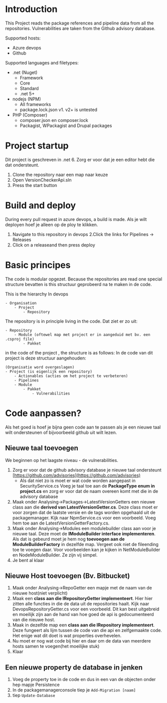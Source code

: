 # Introduction
This Project reads the package references and pipeline data from all the repositories. Vulnerabilities are taken from the Github advisory database.

Supported hosts:
- Azure devops
- Github

Supported languages and filetypes:
- .net (Nuget)
	- Framework
	- Core
	- Standard
	- .net 5+
- nodejs (NPM) 
	- All frameworks
	- package.lock.json v1. v2+ is untested
- PHP (Composer) 
	- composer.json en composer.lock
	- Packagist, WPackagist and Drupal packages

# Project startup
Dit project is geschreven in .net 6. Zorg er voor dat je een editor hebt die dat ondersteunt.

1. Clone the repository naar een map naar keuze
2. Open VersionCheckerApi.sln
3. Press the start button

# Build and deploy
During every pull request in azure devops, a build is made. Als je wilt deployen hoef je alleen op de ploy te klikken.

1. Navigate to this repository in devops
2.Click the links for Pipelines -> Releases
3. Click on a releaseand then press deploy

# Basic principes
The code is modular opgezet. Because the repositories are read one special structure bevatten is this structuur geprobeerd na te maken in de code.

This is the hierarchy In devops
```
- Organisation
	- Project
		- Repository
```

The repository is in principle living in the code. Dat ziet er zo uit:
```
- Repository
	- Module (oftewel map met project er in aangeduid met bv. een .csproj file)
		- Pakket
```

in the code of the project , the structure is as follows:
In de code van dit project is deze structuur aangehouden:
```
(Organisatie word overgeslagen)
- Project (is eigenlijk een repository)
	- Actionables (acties om het project te verbeteren)
	- Pipelines
	- Module
		- Pakket
			- Vulnerabilities
```

# Code aanpassen?
Als het goed is hoef je bijna geen code aan te passen als je een nieuwe taal wilt ondersteunen of bijvoorbeeld github uit wilt lezen.

## Nieuwe taal toevoegen
We beginnen op het laagste niveau - de vulnerabilities.

1. Zorg er voor dat de github advisory database je nieuwe taal ondersteunt [https://github.com/advisories](https://github.com/advisories)
	- Als dat niet zo is moet er wat code worden aangepast in SecurityService.cs
Voeg je taal toe aan de **PackageType enum in project.cs** en zorg er voor dat de naam overeen komt met die in de advisory database
2. Maak onder Analysing->Packages->LatestVersionGetters een nieuwe class aan die **derived van LatestVersionGetter.cs**.
Deze class moet er voor zorgen dat de laatste versie en de tags worden opgehaald uit de packagemanager. Kijk naar NpmService.cs voor een voorbeeld.
Voeg hem toe aan de LatestVersionGetterFactory.cs.
3. Maak onder Analysing->Modules een modulebuilder class aan voor je nieuwe taal. Deze moet de **IModuleBuilder interface implementeren**.
Als dat is gebeurd moet je hem nog **toevoegen aan de ModuleBuilderFactory** in dezelfde map. Vergeet ook niet de fileending toe te voegen daar.
Voor voorbeelden kan je kijken in NetModuleBuilder en NodeModuleBuilder. Ze zijn vij simpel.
4. Je bent al klaar

## Nieuwe Host toevoegen (Bv. Bitbucket)

1. Maak onder Analysing->RepoGetter een mapje met de naam van de nieuwe host(niet verplicht)
2. Maak een **class aan die IRepositoryGetter implementeert**. Hier hier zitten alle functies in die de data uit de repositories haalt.
Kijk naar DevopsRepositoryGetter.cs voor een voorbeeld. Dit kan best uitgebreid en moeilijk zijn aan de hand van hoe goed de api is
gedocumenteerd van die nieuwe host.
3. Maak in dezelfde map een **class aan die IRepository implementeert**. Deze fungeert als lijm tussen de code van die api en zelfgemaakte code.
Het enige wat dit doet is wat properties overhevelen.
4. Nu moet er nog wat code bij hier en daar om de data van meerdere hosts samen te voegen(het moeilijke stuk)
5. Klaar

## Een nieuwe property de database in jenken
1. Voeg de property toe in de code en dus in een van de objecten onder hep mapje Persistence
2. In de packagemanagerconsole tiep je `Add-Migration [naam]`
3. tiep `Update-Database`
